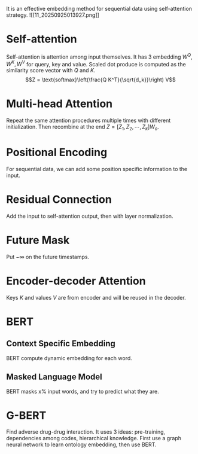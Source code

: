 It is an effective embedding method for sequential data using self-attention strategy.
![[11_20250925013927.png]]
# Self-attention
Self-attention is attention among input themselves. It has 3 embedding $W^Q, W^K, W^V$ for query, key and value. Scaled dot produce is computed as the similarity score vector with $Q$ and $K$.
$$Z = \text{softmax}\left(\frac{Q K^T}{\sqrt{d_k}}\right) V$$
# Multi-head Attention
Repeat the same attention procedures multiple times with different initialization. Then recombine at the end $Z = [Z_1, Z_2, \cdots, Z_k] W_o$.
# Positional Encoding
For sequential data, we can add some position specific information to the input.
# Residual Connection
Add the input to self-attention output, then with layer normalization.
# Future Mask
Put $-\infty$ on the future timestamps.
# Encoder-decoder Attention
Keys $K$ and values $V$ are from encoder and will be reused in the decoder.
# BERT
## Context Specific Embedding
BERT compute dynamic embedding for each word.
## Masked Language Model
BERT masks x% input words, and try to predict what they are. 
# G-BERT
Find adverse drug-drug interaction. 
It uses 3 ideas: pre-training, dependencies among codes, hierarchical knowledge.
First use a graph neural network to learn ontology embedding, then use BERT.
